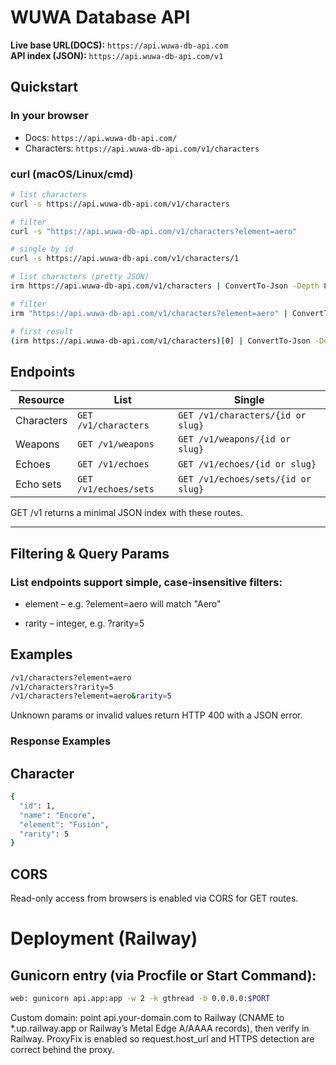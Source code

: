 # WUWA Database API

**Live base URL(DOCS):** `https://api.wuwa-db-api.com`  
**API index (JSON):** `https://api.wuwa-db-api.com/v1`

## Quickstart

### In your browser
- Docs: `https://api.wuwa-db-api.com/`
- Characters: `https://api.wuwa-db-api.com/v1/characters`

### curl (macOS/Linux/cmd)
```bash
# list characters
curl -s https://api.wuwa-db-api.com/v1/characters

# filter
curl -s "https://api.wuwa-db-api.com/v1/characters?element=aero"

# single by id
curl -s https://api.wuwa-db-api.com/v1/characters/1

# list characters (pretty JSON)
irm https://api.wuwa-db-api.com/v1/characters | ConvertTo-Json -Depth 8

# filter
irm "https://api.wuwa-db-api.com/v1/characters?element=aero" | ConvertTo-Json -Depth 8

# first result
(irm https://api.wuwa-db-api.com/v1/characters)[0] | ConvertTo-Json -Depth 8
```

## Endpoints

| Resource   | List                  | Single                             |
| ---------- | --------------------- | ---------------------------------- |
| Characters | `GET /v1/characters`  | `GET /v1/characters/{id or slug}`  |
| Weapons    | `GET /v1/weapons`     | `GET /v1/weapons/{id or slug}`     |
| Echoes     | `GET /v1/echoes`      | `GET /v1/echoes/{id or slug}`      |
| Echo sets  | `GET /v1/echoes/sets` | `GET /v1/echoes/sets/{id or slug}` |

GET /v1 returns a minimal JSON index with these routes.

---

## Filtering & Query Params

### List endpoints support simple, case-insensitive filters:

- element – e.g. ?element=aero will match "Aero"

- rarity – integer, e.g. ?rarity=5


## Examples
```bash
/v1/characters?element=aero
/v1/characters?rarity=5
/v1/characters?element=aero&rarity=5
```

Unknown params or invalid values return HTTP 400 with a JSON error.

### Response Examples

## Character
```bash
{
  "id": 1,
  "name": "Encore",
  "element": "Fusion",
  "rarity": 5
}
```

## CORS

Read-only access from browsers is enabled via CORS for GET routes.


# Deployment (Railway)

## Gunicorn entry (via Procfile or Start Command):

```bash
web: gunicorn api.app:app -w 2 -k gthread -b 0.0.0.0:$PORT
```

Custom domain: point api.your-domain.com to Railway (CNAME to *.up.railway.app or Railway’s Metal Edge A/AAAA records), then verify in Railway.
ProxyFix is enabled so request.host_url and HTTPS detection are correct behind the proxy.